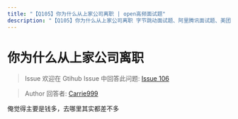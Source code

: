 ```yaml
---
title: "【Q105】你为什么从上家公司离职 | open高频面试题"
description: "【Q105】你为什么从上家公司离职 字节跳动面试题、阿里腾讯面试题、美团小米面试题。"
---
```


# 你为什么从上家公司离职

> Issue
> 欢迎在 Gtihub Issue 中回答此问题: [Issue 106](https://github.com/shfshanyue/Daily-Question/issues/106)

> Author
> 回答者: [Carrie999](https://github.com/Carrie999)

俺觉得主要是钱多，去哪里其实都差不多

